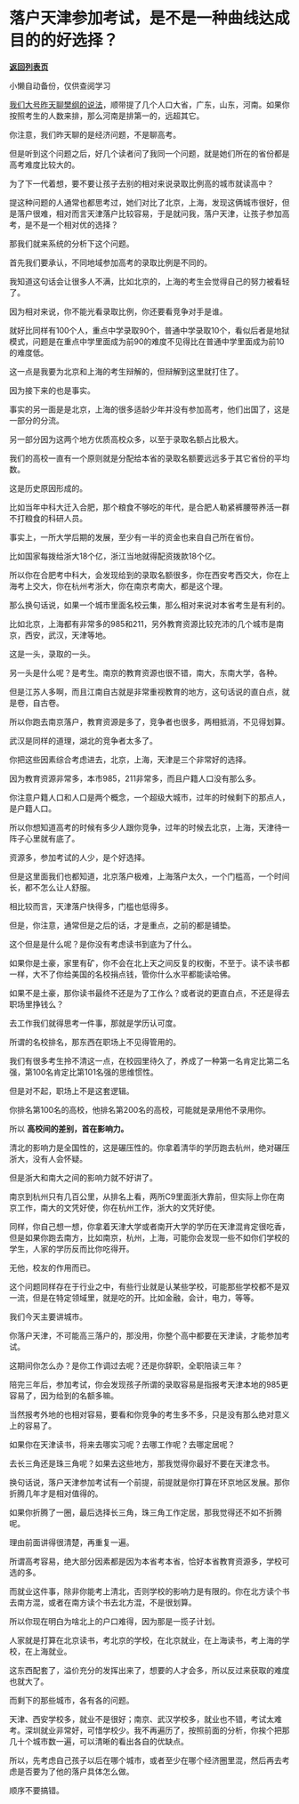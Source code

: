 # 落户天津参加考试，是不是一种曲线达成目的的好选择？

[**返回列表页**](/gzh/记忆承载3)

小懒自动备份，仅供查阅学习

[我们大号昨天聊樊纲的说法](http://mp.weixin.qq.com/s?__biz=MzU0MjYwNDU2Mw==&mid=2247499631&idx=1&sn=803e2b9631540ddfec015206a322f86c&chksm=fb1a9313cc6d1a059f0a15d25a459ff9b8a83c2bbfae4c6063f88e8328ce68874e2b9f7bbcd3&scene=21#wechat_redirect)，顺带提了几个人口大省，广东，山东，河南。如果你按照考生的人数来排，那么河南是排第一的，远超其它。  

  

你注意，我们昨天聊的是经济问题，不是聊高考。  

  

但是听到这个问题之后，好几个读者问了我同一个问题，就是她们所在的省份都是高考难度比较大的。  

  

为了下一代着想，要不要让孩子去别的相对来说录取比例高的城市就读高中？

  

提这种问题的人通常也都思考过，她们对比了北京，上海，发现这俩城市很好，但是落户很难，相对而言天津落户比较容易，于是就问我，落户天津，让孩子参加高考，是不是一个相对优的选择？  

  

那我们就来系统的分析下这个问题。  

  

首先我们要承认，不同地域参加高考的录取比例是不同的。  

  

我知道这句话会让很多人不满，比如北京的，上海的考生会觉得自己的努力被看轻了。

  

因为相对来说，你不能光看录取比例，你还要看竞争对手是谁。

  

就好比同样有100个人，重点中学录取90个，普通中学录取10个，看似后者是地狱模式，问题是在重点中学里面成为前90的难度不见得比在普通中学里面成为前10的难度低。

  

这一点是我要为北京和上海的考生辩解的，但辩解到这里就打住了。

  

因为接下来的也是事实。  

  

事实的另一面是是北京，上海的很多适龄少年并没有参加高考，他们出国了，这是一部分的分流。

  

另一部分因为这两个地方优质高校众多，以至于录取名额占比极大。

  

我们的高校一直有一个原则就是分配给本省的录取名额要远远多于其它省份的平均数。

  

这是历史原因形成的。

  

比如当年中科大迁入合肥，那个粮食不够吃的年代，是合肥人勒紧裤腰带养活一群不打粮食的科研人员。

  

事实上，一所大学后期的发展，至少有一半的资金也来自自己所在省份。  

  

比如国家每拨给浙大18个亿，浙江当地就得配资拨款18个亿。  

  

所以你在合肥考中科大，会发现给到的录取名额很多，你在西安考西交大，你在上海考上交大，你在杭州考浙大，你在南京考南大，都是这个理。

  

那么换句话说，如果一个城市里面名校云集，那么相对来说对本省考生是有利的。  

  

比如北京，上海都有非常多的985和211，另外教育资源比较充沛的几个城市是南京，西安，武汉，天津等地。  

  

这是一头，录取的一头。

  

另一头是什么呢？是考生。南京的教育资源也很不错，南大，东南大学，各种。

  

但是江苏人多啊，而且江南自古就是非常重视教育的地方，这句话说的直白点，就是卷，自古卷。

  

所以你跑去南京落户，教育资源是多了，竞争者也很多，两相抵消，不见得划算。  

  

武汉是同样的道理，湖北的竞争者太多了。  

  

你把这些因素综合考虑进去，北京，上海，天津是三个非常好的选择。  

  

因为教育资源非常多，本市985，211非常多，而且户籍人口没有那么多。

  

你注意户籍人口和人口是两个概念，一个超级大城市，过年的时候剩下的那点人，是户籍人口。  

  

所以你想知道高考的时候有多少人跟你竞争，过年的时候去北京，上海，天津待一阵子心里就有底了。  

  

资源多，参加考试的人少，是个好选择。  

  

但是这里面我们也都知道，北京落户极难，上海落户太久，一个门槛高，一个时间长，都不怎么让人舒服。

  

相比较而言，天津落户快得多，门槛也低得多。

  

但是，你注意，通常但是之后的话，才是重点，之前的都是铺垫。  

  

这个但是是什么呢？是你没有考虑读书到底为了什么。  

  

如果你是土豪，家里有矿，你不会在北上天之间反复的权衡，不至于。读不读书都一样，大不了你给美国的名校捐点钱，管你什么水平都能读哈佛。  

  

如果不是土豪，那你读书最终不还是为了工作么？或者说的更直白点，不还是得去职场里挣钱么？  

  

去工作我们就得思考一件事，那就是学历认可度。  

  

所谓的名校排名，那东西在职场上不见得管用的。  

  

我们有很多考生拎不清这一点，在校园里待久了，养成了一种第一名肯定比第二名强，第100名肯定比第101名强的思维惯性。

  

但是对不起，职场上不是这套逻辑。  

  

你排名第100名的高校，他排名第200名的高校，可能就是录用他不录用你。

  

所以 **高校间的差别，首在影响力。**  

  

清北的影响力是全国性的，这是碾压性的。你拿着清华的学历跑去杭州，绝对碾压浙大，没有人会怀疑。  

  

但是浙大和南大之间的影响力就不好讲了。  

  

南京到杭州只有几百公里，从排名上看，两所C9里面浙大靠前，但实际上你在南京工作，南大的文凭好使，你在杭州工作，浙大的文凭好使。  

  

同样，你自己想一想，你拿着天津大学或者南开大学的学历在天津混肯定很吃香，但是如果你跑去南方，比如南京，杭州，上海，可能你会发现一些不如你们学校的学生，人家的学历反而比你吃得开。  

  

无他，校友的作用而已。  

  

这个问题同样存在于行业之中，有些行业就是认某些学校，可能那些学校都不是双一流，但是在特定领域里，就是吃的开。比如金融，会计，电力，等等。

  

我们今天主要讲城市。

  

你落户天津，不可能高三落户的，那没用，你整个高中都要在天津读，才能参加考试。

  

这期间你怎么办？是你工作调过去呢？还是你辞职，全职陪读三年？

  

陪完三年后，参加考试，你会发现孩子所谓的录取容易是指报考天津本地的985更容易了，因为给到的名额多嘛。

  

当然报考外地的也相对容易，要看和你竞争的考生多不多，只是没有那么绝对意义上的容易了。

  

如果你在天津读书，将来去哪实习呢？去哪工作呢？去哪定居呢？  

  

去长三角还是珠三角呢？如果去这些地方，那我觉得你最好不要在天津念书。

  

换句话说，落户天津参加考试有一个前提，前提就是你打算在环京地区发展。那你折腾几年才是相对值得的。  

  

如果你折腾了一圈，最后选择长三角，珠三角工作定居，那我觉得还不如不折腾呢。

  

理由前面讲得很清楚，再重复一遍。

  

所谓高考容易，绝大部分因素都是因为本省考本省，恰好本省教育资源多，学校可选的多。  

  

而就业这件事，除非你能考上清北，否则学校的影响力是有限的。你在北方读个书去南方混，或者在南方读个书去北方混，不是很划算。  

  

所以你现在明白为啥北上的户口难得，因为那是一揽子计划。  

  

人家就是打算在北京读书，考北京的学校，在北京就业，在上海读书，考上海的学校，在上海就业。

  

这东西配套了，溢价充分的发挥出来了，想要的人才会多，所以反过来获取的难度也就大了。  

  

而剩下的那些城市，各有各的问题。  

  

天津、西安学校多，就业不是很好；南京、武汉学校多，就业也不错，考试太难考。深圳就业非常好，可惜学校少。我不再遍历了，按照前面的分析，你挨个把那几十个城市数一遍，可以清晰的看出各自的优缺点。

  

所以，先考虑自己孩子以后在哪个城市，或者至少在哪个经济圈里混，然后再去考虑是否要为了他的落户具体怎么做。

  

顺序不要搞错。

